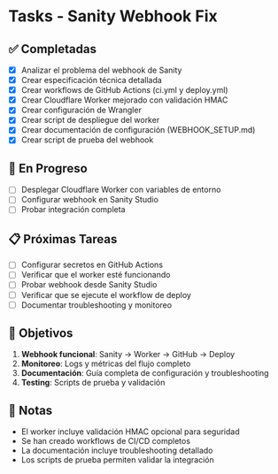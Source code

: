 # Tasks - Sanity Webhook Fix

## ✅ Completadas

- [x] Analizar el problema del webhook de Sanity
- [x] Crear especificación técnica detallada
- [x] Crear workflows de GitHub Actions (ci.yml y deploy.yml)
- [x] Crear Cloudflare Worker mejorado con validación HMAC
- [x] Crear configuración de Wrangler
- [x] Crear script de despliegue del worker
- [x] Crear documentación de configuración (WEBHOOK_SETUP.md)
- [x] Crear script de prueba del webhook

## 🔄 En Progreso

- [ ] Desplegar Cloudflare Worker con variables de entorno
- [ ] Configurar webhook en Sanity Studio
- [ ] Probar integración completa

## 📋 Próximas Tareas

- [ ] Configurar secretos en GitHub Actions
- [ ] Verificar que el worker esté funcionando
- [ ] Probar webhook desde Sanity Studio
- [ ] Verificar que se ejecute el workflow de deploy
- [ ] Documentar troubleshooting y monitoreo

## 🎯 Objetivos

1. **Webhook funcional**: Sanity → Worker → GitHub → Deploy
2. **Monitoreo**: Logs y métricas del flujo completo
3. **Documentación**: Guía completa de configuración y troubleshooting
4. **Testing**: Scripts de prueba y validación

## 📝 Notas

- El worker incluye validación HMAC opcional para seguridad
- Se han creado workflows de CI/CD completos
- La documentación incluye troubleshooting detallado
- Los scripts de prueba permiten validar la integración
